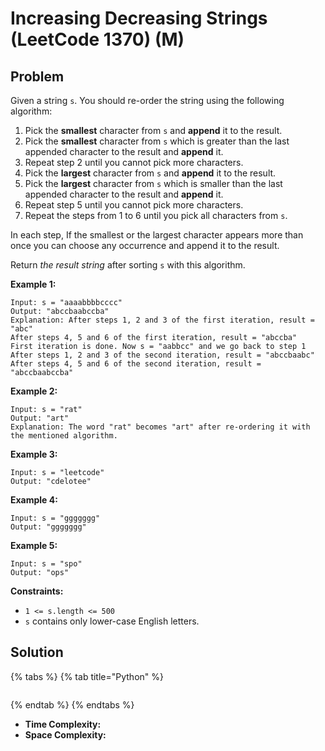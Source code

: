 # Increasing Decreasing Strings \(LeetCode 1370\) \(M\)

## Problem



Given a string `s`. You should re-order the string using the following algorithm:

1. Pick the **smallest** character from `s` and **append** it to the result.
2. Pick the **smallest** character from `s` which is greater than the last appended character to the result and **append** it.
3. Repeat step 2 until you cannot pick more characters.
4. Pick the **largest** character from `s` and **append** it to the result.
5. Pick the **largest** character from `s` which is smaller than the last appended character to the result and **append** it.
6. Repeat step 5 until you cannot pick more characters.
7. Repeat the steps from 1 to 6 until you pick all characters from `s`.

In each step, If the smallest or the largest character appears more than once you can choose any occurrence and append it to the result.

Return _the result string_ after sorting `s` with this algorithm.

**Example 1:**

```text
Input: s = "aaaabbbbcccc"
Output: "abccbaabccba"
Explanation: After steps 1, 2 and 3 of the first iteration, result = "abc"
After steps 4, 5 and 6 of the first iteration, result = "abccba"
First iteration is done. Now s = "aabbcc" and we go back to step 1
After steps 1, 2 and 3 of the second iteration, result = "abccbaabc"
After steps 4, 5 and 6 of the second iteration, result = "abccbaabccba"
```

**Example 2:**

```text
Input: s = "rat"
Output: "art"
Explanation: The word "rat" becomes "art" after re-ordering it with the mentioned algorithm.
```

**Example 3:**

```text
Input: s = "leetcode"
Output: "cdelotee"
```

**Example 4:**

```text
Input: s = "ggggggg"
Output: "ggggggg"
```

**Example 5:**

```text
Input: s = "spo"
Output: "ops"
```

**Constraints:**

* `1 <= s.length <= 500`
* `s` contains only lower-case English letters.

## Solution

{% tabs %}
{% tab title="Python" %}
```python

```
{% endtab %}
{% endtabs %}

* **Time Complexity:** 
* **Space Complexity:**

